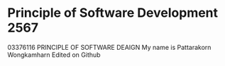 # Principle of Software Development 2567
03376116 PRINCIPLE OF SOFTWARE DEAIGN
My name is Pattarakorn Wongkamharn
Edited on Github
